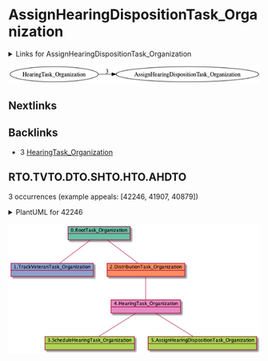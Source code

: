 # AssignHearingDispositionTask_Organization

<details><summary>Links for AssignHearingDispositionTask_Organization</summary>

```
digraph G {
rankdir="LR";
"HearingTask_Organization" -> "AssignHearingDispositionTask_Organization" [label=3]
}
```
</details>

![AssignHearingDispositionTask_Organization](dot/AssignHearingDispositionTask_Organization.dot.png)

## Nextlinks


## Backlinks

   * 3 [HearingTask_Organization](HearingTask_Organization.md)

## RTO.TVTO.DTO.SHTO.HTO.AHDTO

3 occurrences (example appeals: [42246, 41907, 40879])

<details><summary>PlantUML for 42246</summary>

```
@startuml
object 0.RootTask_Organization #66c2a5
object 1.TrackVeteranTask_Organization #8da0cb
object 2.DistributionTask_Organization #fc8d62
object 3.ScheduleHearingTask_Organization #a6d854
object 4.HearingTask_Organization #e78ac3
object 5.AssignHearingDispositionTask_Organization #a6d854
0.RootTask_Organization -- 1.TrackVeteranTask_Organization
0.RootTask_Organization -- 2.DistributionTask_Organization
4.HearingTask_Organization -- 3.ScheduleHearingTask_Organization
2.DistributionTask_Organization -- 4.HearingTask_Organization
4.HearingTask_Organization -- 5.AssignHearingDispositionTask_Organization
@enduml
```
</details>

![RTO.TVTO.DTO.SHTO.HTO.AHDTO-42246](uml/RTO.TVTO.DTO.SHTO.HTO.AHDTO-42246.png)

